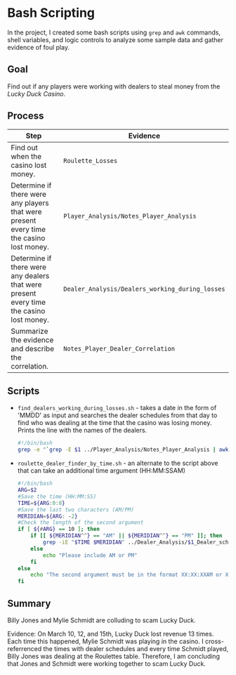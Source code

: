 # Bash Scripting
In the project, I created some bash scripts using `grep` and `awk` commands, shell variables, and logic controls to analyze some sample data and gather evidence of foul play.

## Goal
Find out if any players were working with dealers to steal money from the _Lucky Duck Casino_.

## Process
| Step | Evidence |
|---|---|
| Find out when the casino lost money. | `Roulette_Losses` |
| Determine if there were any players that were present every time the casino lost money. | `Player_Analysis/Notes_Player_Analysis` |
| Determine if there were any dealers that were present every time the casino lost money. | `Dealer_Analysis/Dealers_working_during_losses` |
| Summarize the evidence and describe the correlation. | `Notes_Player_Dealer_Correlation` |

## Scripts

- `find_dealers_working_during_losses.sh` - takes a date in the form of 'MMDD' as input and searches the dealer schedules from that day to find who was dealing at the time that the casino was losing money. Prints the line with the names of the dealers.
    ```bash
    #!/bin/bash
    grep -e "`grep -E $1 ../Player_Analysis/Notes_Player_Analysis | awk -F: '{print $2":"$3":"$4}'`" $1_Dealer_schedule
    ```

- `roulette_dealer_finder_by_time.sh` - an alternate to the script above that can take an additional time argument (HH:MM:SSAM)
    ```bash
    #!/bin/bash
    ARG=$2
    #Save the time (HH:MM:SS)
    TIME=${ARG:0:8}
    #Save the last two characters (AM/PM)
    MERIDIAN=${ARG: -2}
    #Check the length of the second argument
    if [ ${#ARG} == 10 ]; then 
        if [[ ${MERIDIAN^^} == "AM" || ${MERIDIAN^^} == "PM" ]]; then
            grep -iE "$TIME $MERIDIAN" ../Dealer_Analysis/$1_Dealer_schedule
        else
            echo "Please include AM or PM"
        fi
    else
        echo "The second argument must be in the format XX:XX:XXAM or XX:XX:XXPM"
    fi
    ```
## Summary

Billy Jones and Mylie Schmidt are colluding to scam Lucky Duck.

Evidence:
On March 10, 12, and 15th, Lucky Duck lost revenue 13 times. Each time this happened, Mylie Schmidt was playing in the casino. I cross-referrenced the times with dealer schedules and every time Schmidt played, Billy Jones was dealing at the Roulettes table. Therefore, I am concluding that Jones and Schmidt were working together to scam Lucky Duck.




